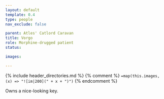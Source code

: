 ```yaml
---
layout: default
template: 0.4
type: people
nav_exclude: false

parent: Atles' Catlord Caravan
title: Vorgo
role: Morphine-drugged patient
status: 

images: 

---
```


{% include header_directories.md %}
{% comment %}
`=map(this.images, (x) => "![im|200](" + x + ")")`
{% endcomment %}

Owns a nice-looking key.

